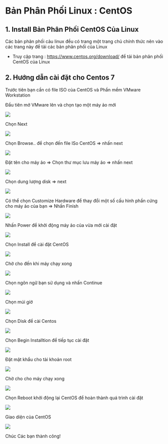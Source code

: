 # Bản Phân Phối Linux : CentOS

## 1. Install Bản Phân Phối CentOS Của Linux

Các bản phân phối cảu linux đều có trang một trang chủ chính thức nên vào các trang này để tải các bản phân phối của Linux

- Truy cập trang : https://www.centos.org/download/ để tải bản phân phối CentOS của Linux

## 2. Hướng dẫn cài đặt cho Centos 7

Trước tiên bạn cần có file ISO của CentOS và Phần mềm VMware Workstation

Đầu tiên mở VMware lên và chọn tạo một máy ảo mới 

<img src="https://i.imgur.com/UA3QGRe.png">

Chọn Next

<img src="https://i.imgur.com/K2Lxyn7.png">

Chọn Browse.. để chọn đến file ISo CentOS => nhấn next

<img src="https://i.imgur.com/NffxxqU.png">

Đặt tên cho máy ảo => Chọn thư mục lưu máy ảo => nhấn next

<img src="https://i.imgur.com/xPnSTrU.png">

Chọn dung lượng disk => next

<img src="https://i.imgur.com/tw96mdk.png">

Có thể chọn Customize Hardware để thay đổi một số cấu hình phần cứng cho máy ảo của bạn => Nhấn Finish

<img src="https://i.imgur.com/6rUMeTY.png">

Nhấn Power để khởi động máy ảo của vừa mới cài đặt

<img src="https://i.imgur.com/urwZqWo.png">

Chọn Install để cài đặt CentOS

<img src="https://i.imgur.com/vl86cZ6.png">

Chờ cho đến khi máy chạy xong 

<img src="https://i.imgur.com/OFCYTo9.png">

Chọn ngôn ngữ bạn sử dụng và nhấn Continue

<img src="https://i.imgur.com/qAc4RA1.png">

Chọn múi giờ

<img src="https://i.imgur.com/KPUMa7P.png">

Chọn Disk để cài Centos

<img src="https://i.imgur.com/dRUbRjM.png">

Chọn Begin Installtion để tiếp tục cài đặt 

<img src="https://i.imgur.com/qIM5RSU.png">

Đặt mật khẩu cho tài khoản root

<img src="https://i.imgur.com/QxegfDX.png">

Chờ cho cho máy chạy xong

<img src="https://i.imgur.com/JSau8SD.png">

Chọn Reboot  khởi động lại CentOS để hoàn thành quá trình cài đặt

<img src="https://i.imgur.com/4bVylLV.png">

Giao diện của CentOS

<img src="https://i.imgur.com/Qkdp8de.png">

Chúc Các bạn thành công!
